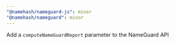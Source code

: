 ```yaml
---
"@namehash/nameguard-js": minor
"@namehash/nameguard": minor
---
```


Add a `computeNameGuardReport` parameter to the NameGuard API
